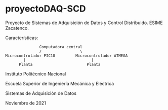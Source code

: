 # proyectoDAQ-SCD
Proyecto de Sistemas de Adquisición de Datos y Control Distribuido. ESIME Zacatenco.

Características:

                   Computadora central
                   /                 \
    Microcontrolador PIC18         Microcontrolador ATMEGA
            |                             |
          Planta                        Planta

Instituto Politécnico Nacional</p>
Escuela Superior de Ingeniería Mecánica y Eléctrica</p>
Sistemas de Adquisición de Datos</p>
Noviembre de 2021</p>
